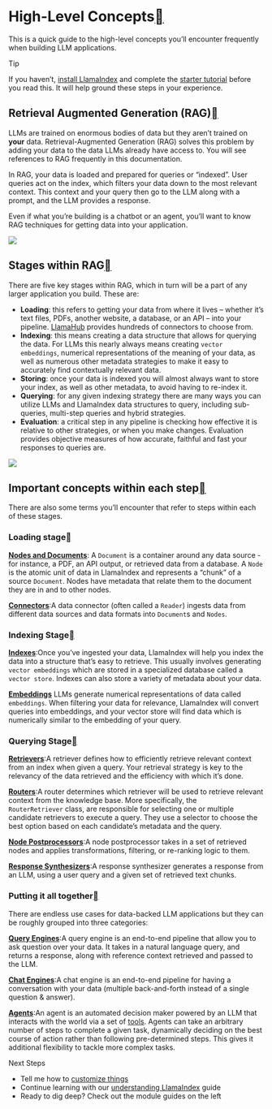 High-Level Concepts[](#high-level-concepts "Permalink to this heading")
========================================================================

This is a quick guide to the high-level concepts you’ll encounter frequently when building LLM applications.

Tip

If you haven’t, [install LlamaIndex](installation.html) and complete the [starter tutorial](starter_example.html) before you read this. It will help ground these steps in your experience.

Retrieval Augmented Generation (RAG)[](#retrieval-augmented-generation-rag "Permalink to this heading")
--------------------------------------------------------------------------------------------------------

LLMs are trained on enormous bodies of data but they aren’t trained on **your** data. Retrieval-Augmented Generation (RAG) solves this problem by adding your data to the data LLMs already have access to. You will see references to RAG frequently in this documentation.

In RAG, your data is loaded and prepared for queries or “indexed”. User queries act on the index, which filters your data down to the most relevant context. This context and your query then go to the LLM along with a prompt, and the LLM provides a response.

Even if what you’re building is a chatbot or an agent, you’ll want to know RAG techniques for getting data into your application.

![](../_images/basic_rag.png)

Stages within RAG[](#stages-within-rag "Permalink to this heading")
--------------------------------------------------------------------

There are five key stages within RAG, which in turn will be a part of any larger application you build. These are:

* **Loading**: this refers to getting your data from where it lives – whether it’s text files, PDFs, another website, a database, or an API – into your pipeline. [LlamaHub](https://llamahub.ai/) provides hundreds of connectors to choose from.
* **Indexing**: this means creating a data structure that allows for querying the data. For LLMs this nearly always means creating `vector embeddings`, numerical representations of the meaning of your data, as well as numerous other metadata strategies to make it easy to accurately find contextually relevant data.
* **Storing**: once your data is indexed you will almost always want to store your index, as well as other metadata, to avoid having to re-index it.
* **Querying**: for any given indexing strategy there are many ways you can utilize LLMs and LlamaIndex data structures to query, including sub-queries, multi-step queries and hybrid strategies.
* **Evaluation**: a critical step in any pipeline is checking how effective it is relative to other strategies, or when you make changes. Evaluation provides objective measures of how accurate, faithful and fast your responses to queries are.

![](../_images/stages.png)

Important concepts within each step[](#important-concepts-within-each-step "Permalink to this heading")
--------------------------------------------------------------------------------------------------------

There are also some terms you’ll encounter that refer to steps within each of these stages.

### Loading stage[](#loading-stage "Permalink to this heading")

[**Nodes and Documents**](../module_guides/loading/documents_and_nodes/root.html): A `Document` is a container around any data source - for instance, a PDF, an API output, or retrieved data from a database. A `Node` is the atomic unit of data in LlamaIndex and represents a “chunk” of a source `Document`. Nodes have metadata that relate them to the document they are in and to other nodes.

[**Connectors**](../module_guides/loading/connector/root.html):A data connector (often called a `Reader`) ingests data from different data sources and data formats into `Document`s and `Nodes`.

### Indexing Stage[](#indexing-stage "Permalink to this heading")

[**Indexes**](../module_guides/indexing/indexing.html):Once you’ve ingested your data, LlamaIndex will help you index the data into a structure that’s easy to retrieve. This usually involves generating `vector embeddings` which are stored in a specialized database called a `vector store`. Indexes can also store a variety of metadata about your data.

[**Embeddings**](../module_guides/models/embeddings.html) LLMs generate numerical representations of data called `embeddings`. When filtering your data for relevance, LlamaIndex will convert queries into embeddings, and your vector store will find data which is numerically similar to the embedding of your query.

### Querying Stage[](#querying-stage "Permalink to this heading")

[**Retrievers**](../module_guides/querying/retriever/root.html):A retriever defines how to efficiently retrieve relevant context from an index when given a query. Your retrieval strategy is key to the relevancy of the data retrieved and the efficiency with which it’s done.

[**Routers**](../module_guides/querying/router/root.html):A router determines which retriever will be used to retrieve relevant context from the knowledge base. More specifically, the `RouterRetriever` class, are responsible for selecting one or multiple candidate retrievers to execute a query. They use a selector to choose the best option based on each candidate’s metadata and the query.

[**Node Postprocessors**](../module_guides/querying/node_postprocessors/root.html):A node postprocessor takes in a set of retrieved nodes and applies transformations, filtering, or re-ranking logic to them.

[**Response Synthesizers**](../module_guides/querying/response_synthesizers/root.html):A response synthesizer generates a response from an LLM, using a user query and a given set of retrieved text chunks.

### Putting it all together[](#putting-it-all-together "Permalink to this heading")

There are endless use cases for data-backed LLM applications but they can be roughly grouped into three categories:

[**Query Engines**](../module_guides/deploying/query_engine/root.html):A query engine is an end-to-end pipeline that allow you to ask question over your data. It takes in a natural language query, and returns a response, along with reference context retrieved and passed to the LLM.

[**Chat Engines**](../module_guides/deploying/chat_engines/root.html):A chat engine is an end-to-end pipeline for having a conversation with your data (multiple back-and-forth instead of a single question & answer).

[**Agents**](../module_guides/deploying/agents/root.html):An agent is an automated decision maker powered by an LLM that interacts with the world via a set of [tools](../module_guides/deploying/agents/tools/llamahub_tools_guide.html). Agents can take an arbitrary number of steps to complete a given task, dynamically deciding on the best course of action rather than following pre-determined steps. This gives it additional flexibility to tackle more complex tasks.

Next Steps

* Tell me how to [customize things](customization.html)
* Continue learning with our [understanding LlamaIndex](../understanding/understanding.html) guide
* Ready to dig deep? Check out the module guides on the left
